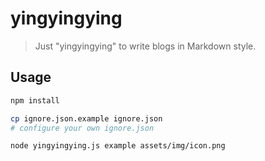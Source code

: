 # yingyingying

> Just "yingyingying" to write blogs in Markdown style.

## Usage

```sh
npm install

cp ignore.json.example ignore.json
# configure your own ignore.json

node yingyingying.js example assets/img/icon.png
```
